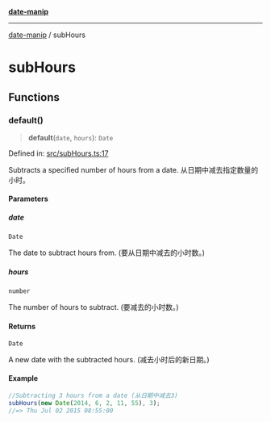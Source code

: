 [**date-manip**](index.md)

***

[date-manip](modules.md) / subHours

# subHours

## Functions

### default()

> **default**(`date`, `hours`): `Date`

Defined in: [src/subHours.ts:17](https://github.com/fengxinming/date-manip/blob/74162e61fff73f0ace27e57ce0b5395775c035f2/src/subHours.ts#L17)

Subtracts a specified number of hours from a date.
从日期中减去指定数量的小时。

#### Parameters

##### date

`Date`

The date to subtract hours from. (要从日期中减去的小时数。)

##### hours

`number`

The number of hours to subtract. (要减去的小时数。)

#### Returns

`Date`

A new date with the subtracted hours. (减去小时后的新日期。)

#### Example

```ts
//Subtracting 3 hours from a date (从日期中减去3)
subHours(new Date(2014, 6, 2, 11, 55), 3);
//=> Thu Jul 02 2015 08:55:00
```
